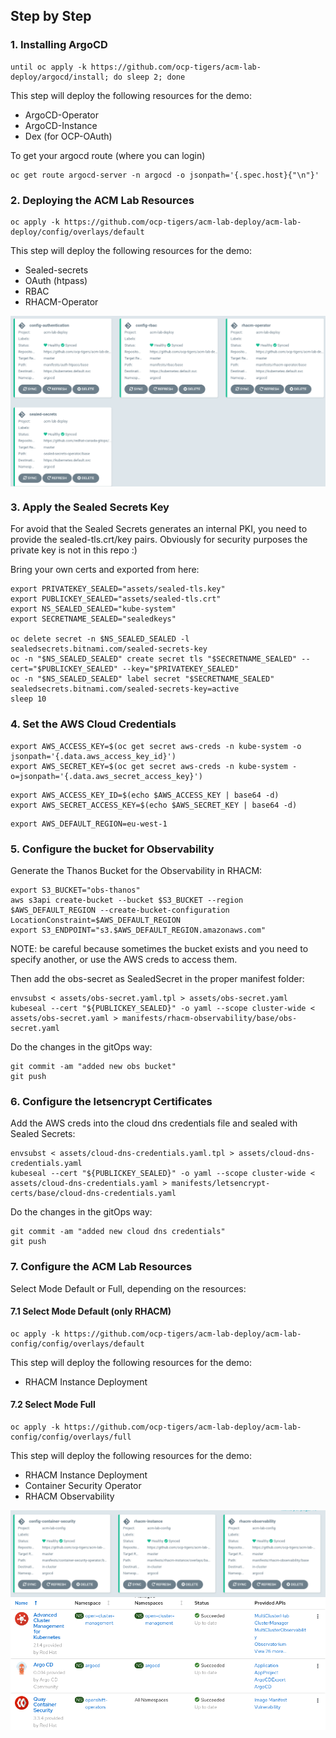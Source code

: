 ## Step by Step

### 1. Installing ArgoCD

```
until oc apply -k https://github.com/ocp-tigers/acm-lab-deploy/argocd/install; do sleep 2; done
```

This step will deploy the following resources for the demo:

* ArgoCD-Operator
* ArgoCD-Instance
* Dex (for OCP-OAuth)


To get your argocd route (where you can login)

```
oc get route argocd-server -n argocd -o jsonpath='{.spec.host}{"\n"}'
```

### 2. Deploying the ACM Lab Resources

```
oc apply -k https://github.com/ocp-tigers/acm-lab-deploy/acm-lab-deploy/config/overlays/default
```

This step will deploy the following resources for the demo:

* Sealed-secrets
* OAuth (htpass)
* RBAC
* RHACM-Operator

<img align="center" width="550" src="argo-acm-lab-deploy.png">

### 3. Apply the Sealed Secrets Key

For avoid that the Sealed Secrets generates an internal PKI, you need to provide the sealed-tls.crt/key  pairs. Obviously for security purposes the private key is not in this repo :)

Bring your own certs and exported from here:

```
export PRIVATEKEY_SEALED="assets/sealed-tls.key"
export PUBLICKEY_SEALED="assets/sealed-tls.crt"
export NS_SEALED_SEALED="kube-system"
export SECRETNAME_SEALED="sealedkeys"

oc delete secret -n $NS_SEALED_SEALED -l sealedsecrets.bitnami.com/sealed-secrets-key
oc -n "$NS_SEALED_SEALED" create secret tls "$SECRETNAME_SEALED" --cert="$PUBLICKEY_SEALED" --key="$PRIVATEKEY_SEALED"
oc -n "$NS_SEALED_SEALED" label secret "$SECRETNAME_SEALED" sealedsecrets.bitnami.com/sealed-secrets-key=active
sleep 10
```

### 4. Set the AWS Cloud Credentials

```
export AWS_ACCESS_KEY=$(oc get secret aws-creds -n kube-system -o jsonpath='{.data.aws_access_key_id}')
export AWS_SECRET_KEY=$(oc get secret aws-creds -n kube-system -o=jsonpath='{.data.aws_secret_access_key}')
```

```
export AWS_ACCESS_KEY_ID=$(echo $AWS_ACCESS_KEY | base64 -d)
export AWS_SECRET_ACCESS_KEY=$(echo $AWS_SECRET_KEY | base64 -d)
```

```
export AWS_DEFAULT_REGION=eu-west-1
```

### 5. Configure the bucket for Observability

Generate the Thanos Bucket for the Observability in RHACM:

```
export S3_BUCKET="obs-thanos"
aws s3api create-bucket --bucket $S3_BUCKET --region $AWS_DEFAULT_REGION --create-bucket-configuration LocationConstraint=$AWS_DEFAULT_REGION
export S3_ENDPOINT="s3.$AWS_DEFAULT_REGION.amazonaws.com"
```

NOTE: be careful because sometimes the bucket exists and you need to specify another, or use the AWS creds to access them.

Then add the obs-secret as SealedSecret in the proper manifest folder:

```
envsubst < assets/obs-secret.yaml.tpl > assets/obs-secret.yaml
kubeseal --cert "${PUBLICKEY_SEALED}" -o yaml --scope cluster-wide < assets/obs-secret.yaml > manifests/rhacm-observability/base/obs-secret.yaml
```

Do the changes in the gitOps way:

```
git commit -am "added new obs bucket"
git push
```

### 6. Configure the letsencrypt Certificates

Add the AWS creds into the cloud dns credentials file and sealed with Sealed Secrets:

```
envsubst < assets/cloud-dns-credentials.yaml.tpl > assets/cloud-dns-credentials.yaml
kubeseal --cert "${PUBLICKEY_SEALED}" -o yaml --scope cluster-wide < assets/cloud-dns-credentials.yaml > manifests/letsencrypt-certs/base/cloud-dns-credentials.yaml
```

Do the changes in the gitOps way:

```
git commit -am "added new cloud dns credentials"
git push
```

### 7. Configure the ACM Lab Resources

Select Mode Default or Full, depending on the resources:

#### 7.1 Select Mode Default (only RHACM)

```
oc apply -k https://github.com/ocp-tigers/acm-lab-deploy/acm-lab-config/config/overlays/default
```

This step will deploy the following resources for the demo:

* RHACM Instance Deployment

#### 7.2 Select Mode Full

```
oc apply -k https://github.com/ocp-tigers/acm-lab-deploy/acm-lab-config/config/overlays/full
```

This step will deploy the following resources for the demo:

* RHACM Instance Deployment
* Container Security Operator
* RHACM Observability

<img align="center" width="550" src="argo-acm-lab-config.png">

<img align="center" width="550" src="argo-acm-lab-results.png">
